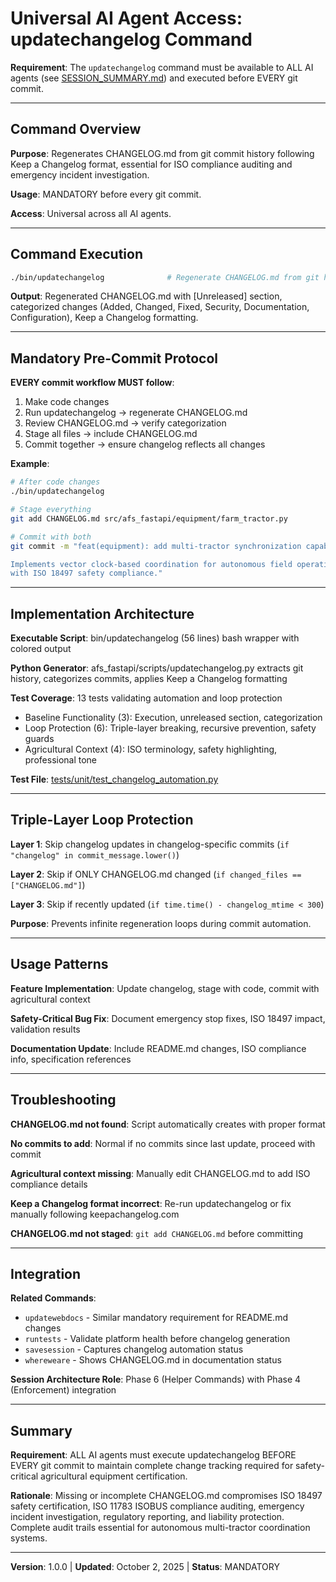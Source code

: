 # Universal AI Agent Access: updatechangelog Command

**Requirement**: The `updatechangelog` command must be available to ALL AI agents (see [SESSION_SUMMARY.md](../SESSION_SUMMARY.md#universal-ai-agents)) and executed before EVERY git commit.

---

## Command Overview

**Purpose**: Regenerates CHANGELOG.md from git commit history following Keep a Changelog format, essential for ISO compliance auditing and emergency incident investigation.

**Usage**: MANDATORY before every git commit.

**Access**: Universal across all AI agents.

---

## Command Execution

```bash
./bin/updatechangelog              # Regenerate CHANGELOG.md from git history
```

**Output**: Regenerated CHANGELOG.md with [Unreleased] section, categorized changes (Added, Changed, Fixed, Security, Documentation, Configuration), Keep a Changelog formatting.

---

## Mandatory Pre-Commit Protocol

**EVERY commit workflow MUST follow**:

1. Make code changes
2. Run updatechangelog → regenerate CHANGELOG.md
3. Review CHANGELOG.md → verify categorization
4. Stage all files → include CHANGELOG.md
5. Commit together → ensure changelog reflects all changes

**Example**:
```bash
# After code changes
./bin/updatechangelog

# Stage everything
git add CHANGELOG.md src/afs_fastapi/equipment/farm_tractor.py

# Commit with both
git commit -m "feat(equipment): add multi-tractor synchronization capability

Implements vector clock-based coordination for autonomous field operations
with ISO 18497 safety compliance."
```

---

## Implementation Architecture

**Executable Script**: bin/updatechangelog (56 lines) bash wrapper with colored output

**Python Generator**: afs_fastapi/scripts/updatechangelog.py extracts git history, categorizes commits, applies Keep a Changelog formatting

**Test Coverage**: 13 tests validating automation and loop protection
- Baseline Functionality (3): Execution, unreleased section, categorization
- Loop Protection (6): Triple-layer breaking, recursive prevention, safety guards
- Agricultural Context (4): ISO terminology, safety highlighting, professional tone

**Test File**: [tests/unit/test_changelog_automation.py](tests/unit/test_changelog_automation.py)

---

## Triple-Layer Loop Protection

**Layer 1**: Skip changelog updates in changelog-specific commits (`if "changelog" in commit_message.lower()`)

**Layer 2**: Skip if ONLY CHANGELOG.md changed (`if changed_files == ["CHANGELOG.md"]`)

**Layer 3**: Skip if recently updated (`if time.time() - changelog_mtime < 300`)

**Purpose**: Prevents infinite regeneration loops during commit automation.

---

## Usage Patterns

**Feature Implementation**: Update changelog, stage with code, commit with agricultural context

**Safety-Critical Bug Fix**: Document emergency stop fixes, ISO 18497 impact, validation results

**Documentation Update**: Include README.md changes, ISO compliance info, specification references

---

## Troubleshooting

**CHANGELOG.md not found**: Script automatically creates with proper format

**No commits to add**: Normal if no commits since last update, proceed with commit

**Agricultural context missing**: Manually edit CHANGELOG.md to add ISO compliance details

**Keep a Changelog format incorrect**: Re-run updatechangelog or fix manually following keepachangelog.com

**CHANGELOG.md not staged**: `git add CHANGELOG.md` before committing

---

## Integration

**Related Commands**:
- `updatewebdocs` - Similar mandatory requirement for README.md changes
- `runtests` - Validate platform health before changelog generation
- `savesession` - Captures changelog automation status
- `whereweare` - Shows CHANGELOG.md in documentation status

**Session Architecture Role**: Phase 6 (Helper Commands) with Phase 4 (Enforcement) integration

---

## Summary

**Requirement**: ALL AI agents must execute updatechangelog BEFORE EVERY git commit to maintain complete change tracking required for safety-critical agricultural equipment certification.

**Rationale**: Missing or incomplete CHANGELOG.md compromises ISO 18497 safety certification, ISO 11783 ISOBUS compliance auditing, emergency incident investigation, regulatory reporting, and liability protection. Complete audit trails essential for autonomous multi-tractor coordination systems.

---

**Version**: 1.0.0 | **Updated**: October 2, 2025 | **Status**: MANDATORY
